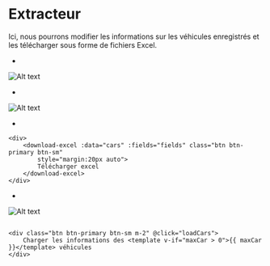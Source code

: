 # Extracteur

Ici, nous pourrons modifier les informations sur les véhicules enregistrés et les télécharger sous forme de fichiers Excel.

*

![Alt text](/public/extracteur.png)

*

![Alt text](/public/telecharger_extracteur.png)

*
```template
<div>
    <download-excel :data="cars" :fields="fields" class="btn btn-primary btn-sm"
        style="margin:20px auto">
        Télécharger excel
    </download-excel>
</div>

```
*

![Alt text](/public/extracteur_changer_informations_vehicules.png)

```template

<div class="btn btn-primary btn-sm m-2" @click="loadCars">
    Charger les informations des <template v-if="maxCar > 0">{{ maxCar }}</template> véhicules
</div>

```